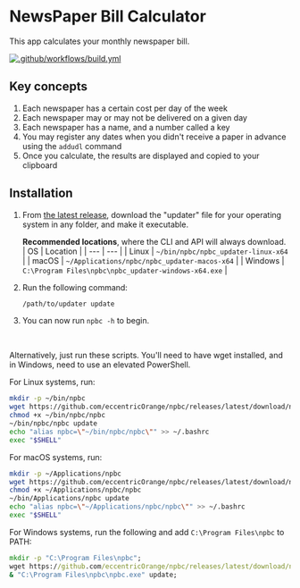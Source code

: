 # NewsPaper Bill Calculator

This app calculates your monthly newspaper bill.

[![.github/workflows/build.yml](https://github.com/eccentricOrange/npbc/actions/workflows/build.yml/badge.svg)](https://github.com/eccentricOrange/npbc/actions/workflows/build.yml)

## Key concepts
1. Each newspaper has a certain cost per day of the week
2. Each newspaper may or may not be delivered on a given day
3. Each newspaper has a name, and a number called a key
4. You may register any dates when you didn't receive a paper in advance using the `addudl` command
5. Once you calculate, the results are displayed and copied to your clipboard

## Installation
1. From [the latest release](https://github.com/eccentricOrange/npbc/releases/latest), download the "updater" file for your operating system in any folder, and make it executable.

    **Recommended locations**, where the CLI and API will always download.
    | OS | Location |
    | --- | --- |
    | Linux | `~/bin/npbc/npbc_updater-linux-x64` |
    | macOS | `~/Applications/npbc/npbc_updater-macos-x64` |
    | Windows | `C:\Program Files\npbc\npbc_updater-windows-x64.exe` |

2. Run the following command:

    ```sh
    /path/to/updater update
    ```

3. You can now run `npbc -h` to begin.

&nbsp;

Alternatively, just run these scripts. You'll need to have wget installed, and in Windows, need to use an elevated PowerShell.

For Linux systems, run:
```bash
mkdir -p ~/bin/npbc
wget https://github.com/eccentricOrange/npbc/releases/latest/download/npbc_updater-linux-x64 -O ~/bin/npbc/npbc
chmod +x ~/bin/npbc/npbc
~/bin/npbc/npbc update
echo "alias npbc=\"~/bin/npbc/npbc\"" >> ~/.bashrc
exec "$SHELL"
```

For macOS systems, run:
```bash
mkdir -p ~/Applications/npbc
wget https://github.com/eccentricOrange/npbc/releases/latest/download/npbc_updater-macos-x64 -O ~/Applications/npbc/npbc
chmod +x ~/Applications/npbc/npbc
~/bin/Applications/npbc update
echo "alias npbc=\"~/Applications/npbc/npbc\"" >> ~/.bashrc
exec "$SHELL"
```

For Windows systems, run the following and add `C:\Program Files\npbc` to PATH:
```bat
mkdir -p "C:\Program Files\npbc";
wget https://github.com/eccentricOrange/npbc/releases/latest/download/npbc_updater-windows-x64.exe -O "C:\Program Files\npbc\npbc.exe";
& "C:\Program Files\npbc\npbc.exe" update;
```
